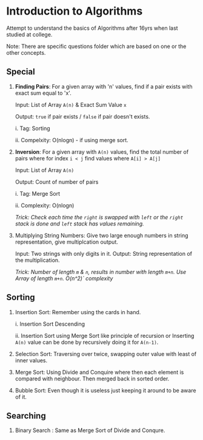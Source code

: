 # Introduction to Algorithms

Attempt to understand the basics of Algorithms after 16yrs when last studied at college. 

Note: There are specific questions folder which are based on one or the other concepts. 

## Special

1. **Finding Pairs**: For a given array with 'n' values, find if a pair exists with exact sum equal to 'x'.

    Input: List of Array `A(n)` & Exact Sum Value `x`

    Output: `true` if pair exists / `false` if pair doesn't exists.

    i. Tag: Sorting
    
    ii. Compelxity: O(nlogn) - if using merge sort. 

2. **Inversion**: For a given array with `A(n)` values, find the total number of pairs where for index `i < j` find values where `A[i] > A[j]`

    Input: List of Array `A(n)`

    Output: Count of number of pairs

    i. Tag: Merge Sort
    
    ii. Complexity: O(nlogn) 

    _Trick: Check each time the `right` is swapped with `left` or the `right` stack is done and `left` stack has values remaining._

3. Multiplying String Numbers: Give two large enough numbers in string representation, give multiplcation output. 

    Input: Two strings with only digits in it. 
    Output: String representation of the multiplication. 

    _Trick: Number of length `m` & `n`, results in number with length `m+n`. Use Array of length `m+n`. O(n^2)` complexity_

## Sorting

1. Insertion Sort: Remember using the cards in hand. 
    
    i. Insertion Sort Descending
    
    ii. Insertion Sort using Merge Sort like principle of recursion or Inserting `A(n)` value can be done by recursively doing it for `A(n-1)`.

2. Selection Sort: Traversing over twice, swapping outer value with least of inner values. 

3. Merge Sort: Using Divide and Conquire where then each element is compared with neighbour. Then merged back in sorted order. 

4. Bubble Sort: Even though it is useless just keeping it around to be aware of it. 

## Searching

1. Binary Search : Same as Merge Sort of Divide and Conqure. 